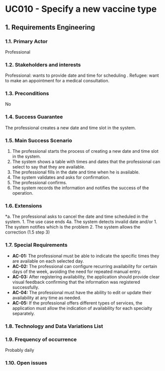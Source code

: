 # UC010 - Specify a new vaccine type

## 1. Requirements Engineering

### 1.1. Primary Actor
Professional

### 1.2. Stakeholders and interests
Professional: wants to provide date and time for scheduling . 
Refugee: want to make an appointment for a medical consultation.

### 1.3. Preconditions
No

### 1.4. Success Guarantee
The professional creates a new date and time slot in the system.

### 1.5. Main Success Scenario
1. The professional starts the process of creating a new date and time slot in the system.
2. The system shows a table with times and dates that the professional can select to say that they are available.
3. The professional fills in the date and time when he is available.
4. The system validates and asks for confirmation.
5. The professional confirms.
6. The system records the information and notifies the success of the operation.

### 1.6. Extensions
*a. The professional asks to cancel the date and time scheduled in the system.
    1. The use case ends
4a. The system detects invalid date and/or
    1. The system notifies which is the problem
    2. The system allows the correction (1.5 step 3)

### 1.7. Special Requirements
* **AC-01:** The professional must be able to indicate the specific times they are available on each selected day.
* **AC-02:** The professional can configure recurring availability for certain days of the week, avoiding the need for repeated manual entry.
* **AC-03:** After registering availability, the application should provide clear visual feedback confirming that the information was registered successfully.
* **AC-04:** The professional must have the ability to edit or update their availability at any time as needed.
* **AC-05:** If the professional offers different types of services, the application must allow the indication of availability for each specialty separately.

### 1.8. Technology and Data Variations List

### 1.9. Frequency of occurrence
Probably daily

### 1.10. Open issues
